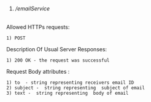 
1) ###### /emailService ######

Allowed HTTPs requests:

    1) POST

Description Of Usual Server Responses:

    1) 200 OK - the request was successful

Request Body attributes :

    1) to  - string representing receivers email ID
    2) subject -  string representing  subject of email
    3) text -  string representing  body of email
